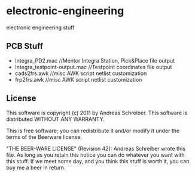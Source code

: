 # electronic-engineering
electronic engineering stuff

PCB Stuff
---------
- Integra_PD2.mac              //Mentor Integra Station, Pick&Place file output
- Integra_testpoint-output.mac //Testpoint coordinates file output
- cads2frs.awk                 //misc AWK script netlist customization
- frp2frs.awk                  //misc AWK script netlist customization

License
-------
This software is copyright (c) 2011 by Andreas Schreiber.
This software is distributed WITHOUT ANY WARRANTY.
 
This is free software; you can redistribute it and/or modify it under
the terms of the Beerware license.
 
"THE BEER-WARE LICENSE" (Revision 42):
Andreas Schreiber wrote this file. As long as you retain this notice you
can do whatever you want with this stuff. If we meet some day, and you think
this stuff is worth it, you can buy me a beer in return.
